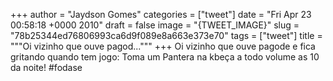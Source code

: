 
+++
author = "Jaydson Gomes"
categories = ["tweet"]
date = "Fri Apr 23 00:58:18 +0000 2010"
draft = false
image = "{TWEET_IMAGE}"
slug = "78b25344ed76806993ca6d9f089e8a663e373e70"
tags = ["tweet"]
title = """Oi vizinho que ouve pagod..."""
+++
Oi vizinho que ouve pagode e fica gritando quando tem jogo: Toma um Pantera na kbeça a todo volume as 10 da noite! #fodase
